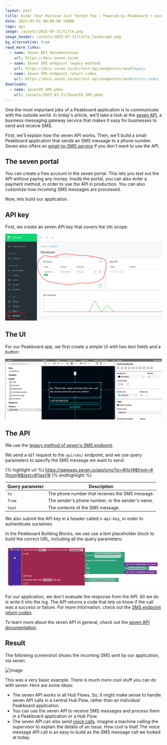 ```yaml
---
layout: post
title: Ding! Your Machine Just Texted You – Powered by Peakboard + seven.io
date: 2023-03-01 00:00:00 +0000
tags: api
image: /assets/2025-07-31/title.png
image_header: /assets/2025-07-31/title_landscape.png
bg_alternative: true
read_more_links:
  - name: Seven API documentation
    url: https://docs.seven.io/en
  - name: Seven SMS endpoint legacy methods
    url: https://docs.seven.io/en/rest-api/endpoints/sms#legacy
  - name: Seven SMS endpoint return codes
    url: https://docs.seven.io/en/rest-api/endpoints/sms#return-codes
downloads:
  - name: SevenIO_SMS.pbmx
    url: /assets/2025-07-31/SevenIO_SMS.pbmx
---
```

One the most important jobs of a Peakboard application is to communicate with the outside world. In today's article, we'll take a look at the [seven API](https://www.seven.io/en/products/sms-gateway-api/), a business messaging gateway service that makes it easy for businesses to send and receive SMS.

First, we'll explain how the seven API works. Then, we'll build a small Peakboard application that sends an SMS message to a phone number. Seven also offers an [email-to-SMS service](https://www.seven.io/en/products/email-to-sms/) if you don't want to use the API.

## The seven portal

You can create a free account in the seven portal. This lets you test out the API  without paying any money. Inside the portal, you can also enter a payment method, in order to use the API in production. You can also customize how incoming SMS messages are processed.

Now, lets build our application.

## API key

First, we create an seven API key that covers the `SMS` scope:

![image](/assets/2025-07-31/010.png)

## The UI

For our Peakboard app, we first create a simple UI with two text fields and a button:

![image](/assets/2025-07-31/020.png)

## The API

We use the [legacy method of seven's SMS endpoint](https://docs.seven.io/en/rest-api/endpoints/sms#legacy).

We send a `GET` request to the `api/sms/` endpoint, and we use query parameters to specify the SMS message we want to send:

{% highlight url %}
https://gateway.seven.io/api/sms?to=#[to]#&from=#[from]#&text=#[text]#
{% endhighlight %}

| Query parameter | Description |
| --------------- | ----------- |
| `to`            | The phone number that receives the SMS message.
| `from`          | The sender's phone number, or the sender's name.
| `text`          | The contents of the SMS message.

We also submit the API key in a header called `X-Api-Key`, in order to authenticate ourselves.

In the Peakboard Building Blocks, we use use a text placeholder block to build the correct URL, including all the query parameters:

![image](/assets/2025-07-31/030.png)

For our application, we don't evaluate the response from the API. All we do is write it into the log. The API returns a code that lets us know if the call was a success or failure. For more information, check out the [SMS endpoint return codes](https://docs.seven.io/en/rest-api/endpoints/sms#return-codes).

To learn more about the seven API in general, check out the [seven API documentation](https://docs.seven.io/en).

## Result

The following screenshot shows the incoming SMS sent by our application, via seven:

![image](/assets/2025-07-31/040.jpeg)

This was a very basic example. There is much more cool stuff you can do with seven. Here are some ideas:

- The seven API works in all Hub Flows. So, it might make sense to handle seven API calls in a central Hub Flow, rather than an individual Peakboard application.
- You can use the seven API to receive SMS messages and process them in a Peakboard application or a Hub Flow.
- The seven API can also send [voice calls](https://docs.seven.io/en/rest-api/endpoints/voice#send-voice-call). Imagine a machine calling the supervisor to explain the details of an issue. How cool is that! The voice message API call is as easy to build as the SMS message call we looked at today.